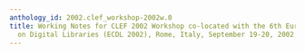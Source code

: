 ```yaml
---
anthology_id: 2002.clef_workshop-2002w.0
title: Working Notes for CLEF 2002 Workshop co-located with the 6th European Conference
  on Digital Libraries (ECDL 2002), Rome, Italy, September 19-20, 2002
---
```

